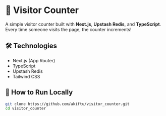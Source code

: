 # 🚀 Visitor Counter

A simple visitor counter built with **Next.js**, **Upstash Redis**, and **TypeScript**.  
Every time someone visits the page, the counter increments!

## 🛠 Technologies
- Next.js (App Router)
- TypeScript
- Upstash Redis
- Tailwind CSS

## 📖 How to Run Locally
```bash
git clone https://github.com/akiftu/visitor_counter.git
cd visitor_counter
